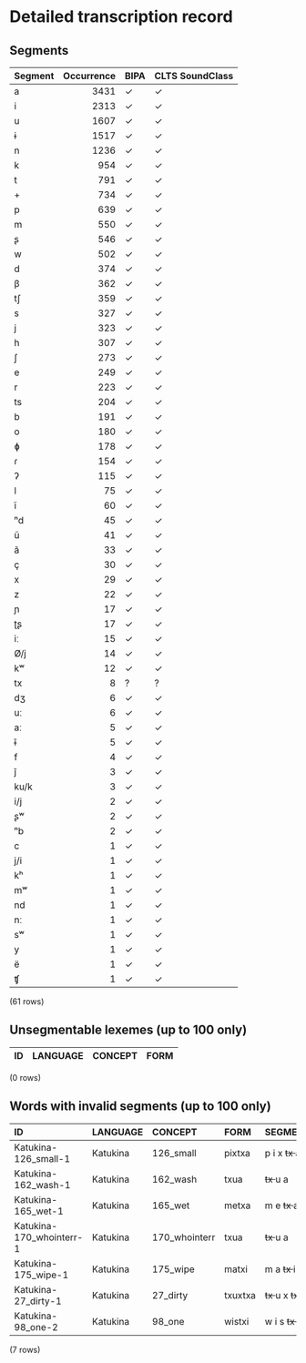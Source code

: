 
# Detailed transcription record

## Segments

| Segment | Occurrence | BIPA | CLTS SoundClass |
|:----------|-------------:|:-------|:------------------|
| a | 3431 | ✓ | ✓ |
| i | 2313 | ✓ | ✓ |
| u | 1607 | ✓ | ✓ |
| ɨ | 1517 | ✓ | ✓ |
| n | 1236 | ✓ | ✓ |
| k | 954 | ✓ | ✓ |
| t | 791 | ✓ | ✓ |
| + | 734 | ✓ | ✓ |
| p | 639 | ✓ | ✓ |
| m | 550 | ✓ | ✓ |
| ʂ | 546 | ✓ | ✓ |
| w | 502 | ✓ | ✓ |
| d | 374 | ✓ | ✓ |
| β | 362 | ✓ | ✓ |
| tʃ | 359 | ✓ | ✓ |
| s | 327 | ✓ | ✓ |
| j | 323 | ✓ | ✓ |
| h | 307 | ✓ | ✓ |
| ʃ | 273 | ✓ | ✓ |
| e | 249 | ✓ | ✓ |
| r | 223 | ✓ | ✓ |
| ts | 204 | ✓ | ✓ |
| b | 191 | ✓ | ✓ |
| o | 180 | ✓ | ✓ |
| ɸ | 178 | ✓ | ✓ |
| ɾ | 154 | ✓ | ✓ |
| ʔ | 115 | ✓ | ✓ |
| l | 75 | ✓ | ✓ |
| ĩ | 60 | ✓ | ✓ |
| ⁿd | 45 | ✓ | ✓ |
| ũ | 41 | ✓ | ✓ |
| ã | 33 | ✓ | ✓ |
| ç | 30 | ✓ | ✓ |
| x | 29 | ✓ | ✓ |
| z | 22 | ✓ | ✓ |
| ɲ | 17 | ✓ | ✓ |
| ʈʂ | 17 | ✓ | ✓ |
| iː | 15 | ✓ | ✓ |
| Ø/j | 14 | ✓ | ✓ |
| kʷ | 12 | ✓ | ✓ |
| tx | 8 | ? | ? |
| dʒ | 6 | ✓ | ✓ |
| uː | 6 | ✓ | ✓ |
| aː | 5 | ✓ | ✓ |
| ɨ̃ | 5 | ✓ | ✓ |
| f | 4 | ✓ | ✓ |
| j̃ | 3 | ✓ | ✓ |
| ku/k | 3 | ✓ | ✓ |
| i/j | 2 | ✓ | ✓ |
| ʂʷ | 2 | ✓ | ✓ |
| ⁿb | 2 | ✓ | ✓ |
| c | 1 | ✓ | ✓ |
| j/i | 1 | ✓ | ✓ |
| kʰ | 1 | ✓ | ✓ |
| mʷ | 1 | ✓ | ✓ |
| nd | 1 | ✓ | ✓ |
| nː | 1 | ✓ | ✓ |
| sʷ | 1 | ✓ | ✓ |
| y | 1 | ✓ | ✓ |
| ë | 1 | ✓ | ✓ |
| ʧ | 1 | ✓ | ✓ |

(61 rows)



## Unsegmentable lexemes (up to 100 only)

| ID | LANGUAGE | CONCEPT | FORM |
|------|------------|-----------|--------|

(0 rows)



## Words with invalid segments (up to 100 only)

| ID | LANGUAGE | CONCEPT | FORM | SEGMENTS |
|:-------------------------|:-----------|:--------------|:--------|:------------------------------|
| Katukina-126_small-1 | Katukina | 126_small | pixtxa | p i x <s> tx </s> a |
| Katukina-162_wash-1 | Katukina | 162_wash | txua | <s> tx </s> u a |
| Katukina-165_wet-1 | Katukina | 165_wet | metxa | m e <s> tx </s> a |
| Katukina-170_whointerr-1 | Katukina | 170_whointerr | txua | <s> tx </s> u a |
| Katukina-175_wipe-1 | Katukina | 175_wipe | matxi | m a <s> tx </s> i |
| Katukina-27_dirty-1 | Katukina | 27_dirty | txuxtxa | <s> tx </s> u x <s> tx </s> a |
| Katukina-98_one-2 | Katukina | 98_one | wistxi | w i s <s> tx </s> i |

(7 rows)


